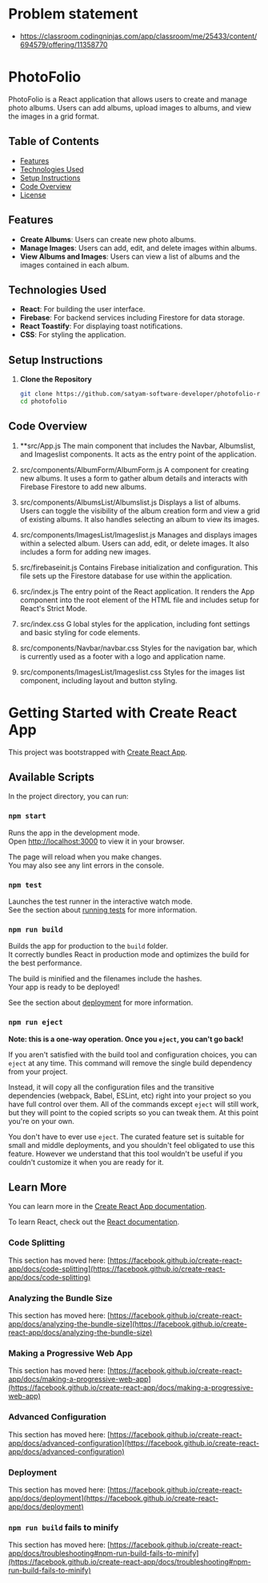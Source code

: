 # Problem statement
  - https://classroom.codingninjas.com/app/classroom/me/25433/content/694579/offering/11358770
# PhotoFolio

PhotoFolio is a React application that allows users to create and manage photo albums. Users can add albums, upload images to albums, and view the images in a grid format.

## Table of Contents

- [Features](#features)
- [Technologies Used](#technologies-used)
- [Setup Instructions](#setup-instructions)
- [Code Overview](#code-overview)
- [License](#license)

## Features

- **Create Albums**: Users can create new photo albums.
- **Manage Images**: Users can add, edit, and delete images within albums.
- **View Albums and Images**: Users can view a list of albums and the images contained in each album.

## Technologies Used

- **React**: For building the user interface.
- **Firebase**: For backend services including Firestore for data storage.
- **React Toastify**: For displaying toast notifications.
- **CSS**: For styling the application.

## Setup Instructions

1. **Clone the Repository**

   ```bash
   git clone https://github.com/satyam-software-developer/photofolio-react.git
   cd photofolio
   ```

## Code Overview

1. \*\*src/App.js
   The main component that includes the Navbar, Albumslist, and Imageslist components. It acts as the entry point of the application.

2. src/components/AlbumForm/AlbumForm.js
   A component for creating new albums. It uses a form to gather album details and interacts with Firebase Firestore to add new albums.

3. src/components/AlbumsList/Albumslist.js
   Displays a list of albums. Users can toggle the visibility of the album creation form and view a grid of existing albums. It also handles selecting an album to view its images.

4. src/components/ImagesList/Imageslist.js
   Manages and displays images within a selected album. Users can add, edit, or delete images. It also includes a form for adding new images.

5. src/firebaseinit.js
   Contains Firebase initialization and configuration. This file sets up the Firestore database for use within the application.

6. src/index.js
   The entry point of the React application. It renders the App component into the root element of the HTML file and includes setup for React's Strict Mode.

7. src/index.css
   G lobal styles for the application, including font settings and basic styling for code elements.

8. src/components/Navbar/navbar.css
   Styles for the navigation bar, which is currently used as a footer with a logo and application name.

9. src/components/ImagesList/Imageslist.css
   Styles for the images list component, including layout and button styling.

# Getting Started with Create React App

This project was bootstrapped with [Create React App](https://github.com/facebook/create-react-app).

## Available Scripts

In the project directory, you can run:

### `npm start`

Runs the app in the development mode.\
Open [http://localhost:3000](http://localhost:3000) to view it in your browser.

The page will reload when you make changes.\
You may also see any lint errors in the console.

### `npm test`

Launches the test runner in the interactive watch mode.\
See the section about [running tests](https://facebook.github.io/create-react-app/docs/running-tests) for more information.

### `npm run build`

Builds the app for production to the `build` folder.\
It correctly bundles React in production mode and optimizes the build for the best performance.

The build is minified and the filenames include the hashes.\
Your app is ready to be deployed!

See the section about [deployment](https://facebook.github.io/create-react-app/docs/deployment) for more information.

### `npm run eject`

**Note: this is a one-way operation. Once you `eject`, you can't go back!**

If you aren't satisfied with the build tool and configuration choices, you can `eject` at any time. This command will remove the single build dependency from your project.

Instead, it will copy all the configuration files and the transitive dependencies (webpack, Babel, ESLint, etc) right into your project so you have full control over them. All of the commands except `eject` will still work, but they will point to the copied scripts so you can tweak them. At this point you're on your own.

You don't have to ever use `eject`. The curated feature set is suitable for small and middle deployments, and you shouldn't feel obligated to use this feature. However we understand that this tool wouldn't be useful if you couldn't customize it when you are ready for it.

## Learn More

You can learn more in the [Create React App documentation](https://facebook.github.io/create-react-app/docs/getting-started).

To learn React, check out the [React documentation](https://reactjs.org/).

### Code Splitting

This section has moved here: [https://facebook.github.io/create-react-app/docs/code-splitting](https://facebook.github.io/create-react-app/docs/code-splitting)

### Analyzing the Bundle Size

This section has moved here: [https://facebook.github.io/create-react-app/docs/analyzing-the-bundle-size](https://facebook.github.io/create-react-app/docs/analyzing-the-bundle-size)

### Making a Progressive Web App

This section has moved here: [https://facebook.github.io/create-react-app/docs/making-a-progressive-web-app](https://facebook.github.io/create-react-app/docs/making-a-progressive-web-app)

### Advanced Configuration

This section has moved here: [https://facebook.github.io/create-react-app/docs/advanced-configuration](https://facebook.github.io/create-react-app/docs/advanced-configuration)

### Deployment

This section has moved here: [https://facebook.github.io/create-react-app/docs/deployment](https://facebook.github.io/create-react-app/docs/deployment)

### `npm run build` fails to minify

This section has moved here: [https://facebook.github.io/create-react-app/docs/troubleshooting#npm-run-build-fails-to-minify](https://facebook.github.io/create-react-app/docs/troubleshooting#npm-run-build-fails-to-minify)

